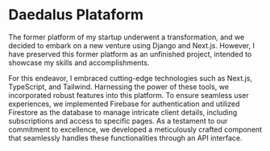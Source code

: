 # Daedalus Plataform

The former platform of my startup underwent a transformation, and we decided to embark on a new venture using Django and Next.js. However, I have preserved this former platform as an unfinished project, intended to showcase my skills and accomplishments.

For this endeavor, I embraced cutting-edge technologies such as Next.js, TypeScript, and Tailwind. Harnessing the power of these tools, we incorporated robust features into this platform. To ensure seamless user experiences, we implemented Firebase for authentication and utilized Firestore as the database to manage intricate client details, including subscriptions and access to specific pages. As a testament to our commitment to excellence, we developed a meticulously crafted component that seamlessly handles these functionalities through an API interface.
